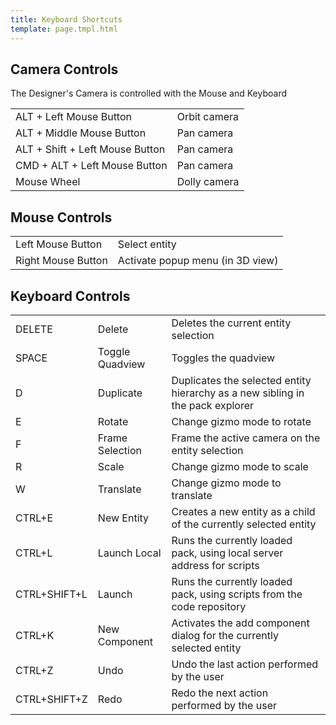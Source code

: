 ```yaml
---
title: Keyboard Shortcuts
template: page.tmpl.html
---
```


## Camera Controls

The Designer's Camera is controlled with the Mouse and Keyboard

<table class="table">
    <colgroup class="pc-title-column"></colgroup>
    <tr>
        <td>ALT + Left Mouse Button</td><td>Orbit camera</td>
    </tr>
    <tr>
        <td>ALT + Middle Mouse Button</td><td>Pan camera</td>
    </tr>
    <tr>
        <td>ALT + Shift + Left Mouse Button</td><td>Pan camera</td>
    </tr>
    <tr>
        <td>CMD + ALT + Left Mouse Button</td><td>Pan camera</td>
    </tr>
    <tr>
        <td>Mouse Wheel</td><td>Dolly camera</td>
    </tr>
</table>

## Mouse Controls

<table class="table">
    <colgroup class="pc-title-column"></colgroup>
    <tr>
        <td>Left Mouse Button</td><td>Select entity</td>
    </tr>
    <tr>
        <td>Right Mouse Button</td><td>Activate popup menu (in 3D view)</td>
    </tr>
</table>

## Keyboard Controls

<table class="table">
    <colgroup class="pc-title-column"></colgroup>
    <tr>
        <td>DELETE</td><td>Delete</td><td>Deletes the current entity selection</td>
    </tr>
    <tr>
        <td>SPACE</td><td>Toggle Quadview</td><td>Toggles the quadview</td>
    </tr>
    <tr>
        <td>D</td><td>Duplicate</td><td>Duplicates the selected entity hierarchy as a new sibling in the pack explorer</td>
    </tr>
    <tr>
        <td>E</td><td>Rotate</td><td>Change gizmo mode to rotate</td>
    </tr>
    <tr>
        <td>F</td><td>Frame Selection</td><td>Frame the active camera on the entity selection</td>
    </tr>
    <tr>
        <td>R</td><td>Scale</td><td>Change gizmo mode to scale</td>
    </tr>
    <tr>
        <td>W</td><td>Translate</td><td>Change gizmo mode to translate</td>
    </tr>
    <tr>
        <td>CTRL+E</td><td>New Entity</td><td>Creates a new entity as a child of the currently selected entity</td>
    </tr>
    <tr>
        <td>CTRL+L</td><td>Launch Local</td><td>Runs the currently loaded pack, using local server address for scripts</td>
    </tr>
    <tr>
        <td>CTRL+SHIFT+L</td><td>Launch</td><td>Runs the currently loaded pack, using scripts from the code repository</td>
    </tr>
    <tr>
        <td>CTRL+K</td><td>New Component</td><td>Activates the add component dialog for the currently selected entity</td>
    </tr>
    <tr>
        <td>CTRL+Z</td><td>Undo</td><td>Undo the last action performed by the user</td>
    </tr>
    <tr>
        <td>CTRL+SHIFT+Z</td><td>Redo</td><td>Redo the next action performed by the user</td>
    </tr>
</table>

